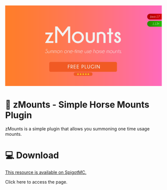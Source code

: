 ![ZMounts](https://github.com/Zeltuv/zMounts/blob/main/banner.png?raw=true)


# 🐎 zMounts - Simple Horse Mounts Plugin

zMounts is a simple plugin that allows you summoning one time usage mounts.

# 💻 Download
[This resource is available on SpigotMC.](https://www.spigotmc.org/resources/zmounts-simple-horse-mounts.106663/)

Click here to access the page.
